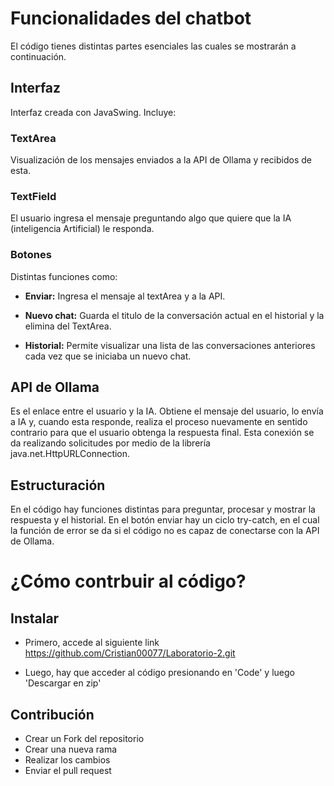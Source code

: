 # Funcionalidades del chatbot
<p>
El código tienes distintas partes esenciales las cuales se mostrarán a continuación.

## Interfaz
Interfaz creada con JavaSwing. Incluye:
### TextArea
Visualización de los mensajes enviados a la API de Ollama y recibidos de esta.
### TextField
El usuario ingresa el mensaje preguntando algo que quiere que la IA (inteligencia Artificial) le responda.
### Botones
Distintas funciones como:
- **Enviar:** Ingresa el mensaje al textArea y a la API.

- **Nuevo chat:** Guarda el titulo de la conversación actual en el historial y la elimina del TextArea.

- **Historial:** Permite visualizar una lista de las conversaciones anteriores cada vez que se iniciaba un nuevo chat.

## API de Ollama
Es el enlace entre el usuario y la IA. Obtiene el mensaje del usuario, lo envía a IA y, cuando esta responde, realiza el proceso nuevamente en sentido contrario para que el usuario obtenga la respuesta final. 
Esta conexión se da realizando solicitudes por medio de la librería java.net.HttpURLConnection.

## Estructuración
En el código hay funciones distintas para preguntar, procesar y mostrar la respuesta y el historial. En el botón enviar hay un ciclo try-catch, en el cual la función de error se da si el código no es capaz de conectarse con la API de Ollama.


# ¿Cómo contrbuir al código?

## Instalar

- Primero, accede al siguiente link
	https://github.com/Cristian00077/Laboratorio-2.git

- Luego, hay que acceder al código presionando en 'Code' y luego 'Descargar en zip'
<p>

## Contribución
- Crear un Fork del repositorio
- Crear una nueva rama
- Realizar los cambios
- Enviar el pull request

